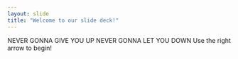 ```yaml
---
layout: slide
title: "Welcome to our slide deck!"
---
```

NEVER GONNA GIVE YOU UP NEVER GONNA LET YOU DOWN
Use the right arrow to begin!

